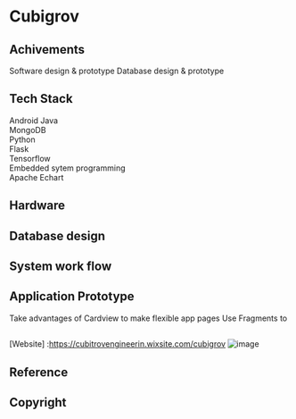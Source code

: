 # Cubigrov
## Achivements
Software design & prototype
Database design & prototype

## Tech Stack
Android Java  
MongoDB  
Python   
Flask  
Tensorflow  
Embedded sytem programming  
Apache Echart  

## Hardware

## Database design

## System work flow

## Application Prototype
Take advantages of Cardview to make flexible app pages
Use Fragments to  

##
[Website] :https://cubitrovengineerin.wixsite.com/cubigrov
![image](https://user-images.githubusercontent.com/42330996/214218029-d312e876-1899-4585-ad0b-b8bc4d6d669d.png)


## Reference

## Copyright


 
